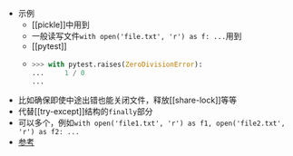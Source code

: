 - 示例
  - [[pickle]]中用到
  - 一般读写文件`with open('file.txt', 'r') as f: ...`用到
  - [[pytest]]
  - ```python
    >>> with pytest.raises(ZeroDivisionError):
    ...     1 / 0
    ...
    ```
- 比如确保即使中途出错也能关闭文件，释放[[share-lock]]等等
- 代替[[try-except]]结构的`finally`部分
- 可以多个，例如`with open('file1.txt', 'r') as f1, open('file2.txt', 'r') as f2: ...`
- [参考](https://realpython.com/python-with-statement/)